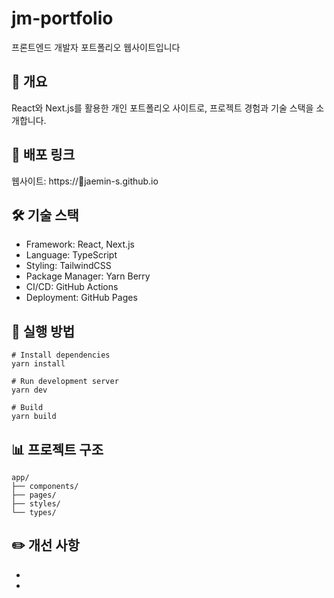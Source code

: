 # jm-portfolio
프론트엔드 개발자 포트폴리오 웹사이트입니다

## 📝 개요
React와 Next.js를 활용한 개인 포트폴리오 사이트로, 프로젝트 경험과 기술 스택을 소개합니다.

## 🔗 배포 링크
웹사이트: https://jaemin-s.github.io

## 🛠 기술 스택
- Framework: React, Next.js
- Language: TypeScript
- Styling: TailwindCSS
- Package Manager: Yarn Berry
- CI/CD: GitHub Actions
- Deployment: GitHub Pages

## 📌 실행 방법
```
# Install dependencies
yarn install

# Run development server
yarn dev

# Build
yarn build
```

## 📊 프로젝트 구조
```
app/
├── components/
├── pages/
├── styles/
└── types/
```

## ✏️ 개선 사항
-
- 
